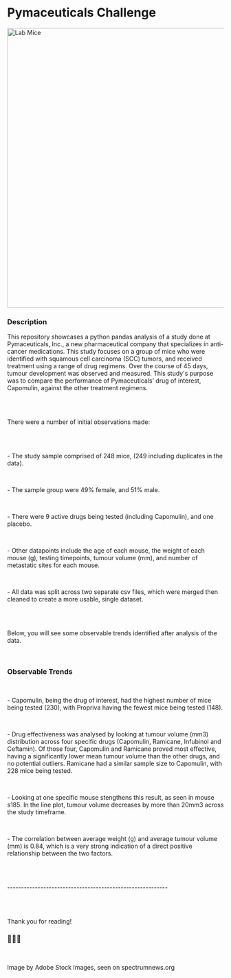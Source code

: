 <h1>Pymaceuticals Challenge</h1>
<img
        src="https://spectrumnews-web-assets.s3.amazonaws.com/wp-content/uploads/2020/01/22152014/20201214-Pogz-844.jpg"
        alt="Lab Mice"
        width="650"
      />
</br>
<h3>Description</h3>
<p>
This repository showcases a python pandas analysis of a study done at Pymaceuticals, Inc., a new pharmaceutical company that specializes in anti-cancer medications. This study focuses on a group of mice who were identified with squamous cell carcinoma (SCC) tumors, and received treatment using a range of drug regimens. Over the course of 45 days, tumour development was observed and measured. This study's purpose was to compare the performance of Pymaceuticals’ drug of interest, Capomulin, against the other treatment regimens.</p>
</br>
</br>
<p>There were a number of initial observations made:</p>
</br>
</br>
<p>- The study sample comprised of 248 mice, (249 including duplicates in the data).</p> 
</br>
<p>- The sample group were 49% female, and 51% male.</p> 
</br>
<p>- There were 9 active drugs being tested (including Capomulin), and one placebo.</p> 
</br>
<p>- Other datapoints include the age of each mouse, the weight of each mouse (g), testing timepoints, tumour volume (mm), and number of metastatic sites for each mouse.</p> 
</br>
<p>- All data was split across two separate csv files, which were merged then cleaned to create a more usable, single dataset.</p> 
</br>
</br>
<p>Below, you will see some observable trends identified after analysis of the data.</p>
</br>
<h3>Observable Trends</h3>
</br> 
<p>- Capomulin, being the drug of interest, had the highest number of mice being tested (230), with Propriva having the fewest mice being tested (148).</p> 
</br>
<p>- Drug effectiveness was analysed by looking at tumour volume (mm3) distribution across four specific drugs (Capomulin, Ramicane, Infubinol and Ceftamin). Of those four, Capomulin and Ramicane proved most effective, having a significantly lower mean tumour volume than the other drugs, and no potential outliers. Ramicane had a similar sample size to Capomulin, with 228 mice being tested.</p> 
</br>
<p>- Looking at one specific mouse stengthens this result, as seen in mouse s185. In the line plot, tumour volume decreases by more than 20mm3 across the study timeframe.</p> 
</br>
<p>- The correlation between average weight (g) and average tumour volume (mm) is 0.84, which is a very strong indication of a direct positive relationship between the two factors.</p> 
</br>
</br>
<p>----------------------------------------------------------</p> 
</br>
</br>
<p>Thank you for reading!</p> 
<h3>🐁🐁🐁</h3>
</br>
<p>Image by Adobe Stock Images, seen on spectrumnews.org</p> 